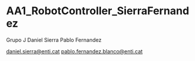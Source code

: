 # AA1_RobotController_SierraFernandez

Grupo J
Daniel Sierra
Pablo Fernandez

daniel.sierra@enti.cat
pablo.fernandez.blanco@enti.cat